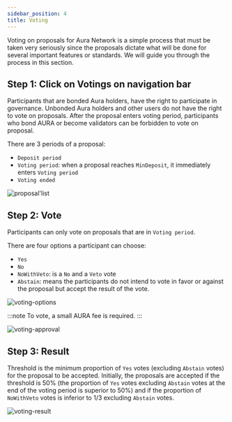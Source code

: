 ```yaml
---
sidebar_position: 4
title: Voting
---
```


Voting on proposals for Aura Network is a simple process that must be taken very seriously since the proposals dictate what will be done for several important features or standards. We will guide you through the process in this section.

## Step 1: Click on Votings on navigation bar
Participants that are bonded Aura holders, have the right to participate in governance. Unbonded Aura holders and other users do not have the right to vote on proposals. After the proposal enters voting period, participants who bond AURA or become validators can be forbidden to vote on proposal.

There are 3 periods of a proposal:
- `Deposit period`
- `Voting period`: when a proposal reaches `MinDeposit`, it immediately enters `Voting period`
- `Voting ended`

<div id="img-wrapper">
    <img src="/img/aurascan/Getting_Started_Voting_Proposal_list.png" alt="proposal'list"/>
</div>


## Step 2: Vote
Participants can only vote on proposals that are in `Voting period`.

There are four options a participant can choose:
- `Yes`
- `No`
- `NoWithVeto`: is a `No` and a `Veto` vote
- `Abstain`: means the participants do not intend to vote in favor or against the proposal but accept the result of the vote.

<div id="img-wrapper">
    <img src="/img/aurascan/select.png" alt="voting-options"/>
</div>

:::note
To vote, a small AURA fee is required.
:::

<div id="img-wrapper">
    <img src="/img/aurascan/vote_C98.png" alt="voting-approval"/>
</div>

## Step 3: Result
Threshold is the minimum proportion of `Yes` votes (excluding `Abstain` votes) for the proposal to be accepted. Initially, the proposals are accepted if the threshold is 50% (the proportion of `Yes` votes excluding `Abstain` votes at the end of the voting period is superior to 50%) and if the proportion of `NoWithVeto` votes is inferior to 1/3 excluding `Abstain` votes.

<div id="img-wrapper">
    <img src="/img/aurascan/vote_result.png" alt="voting-result"/>
</div>

